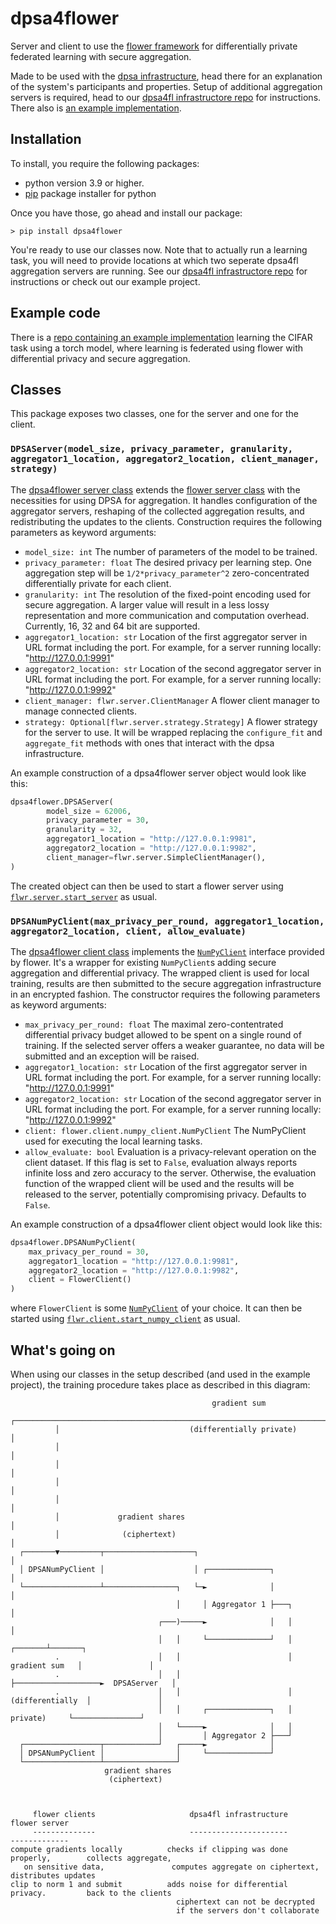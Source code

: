 # dpsa4flower
Server and client to use the [flower framework](https://flower.dev/) for differentially private federated learning with secure aggregation.

Made to be used with the [dpsa infrastructure](https://github.com/dpsa-project/overview), head there for an explanation of the system's participants and properties. Setup of additional aggregation servers is required, head to our [dpsa4fl infrastructore repo](https://github.com/dpsa-project/dpsa4fl-infrastructure) for instructions. There also is [an example implementation](https://github.com/dpsa-project/dpsa4fl-example-project).

## Installation
To install, you require the following packages:
- python version 3.9 or higher.
- [pip](https://pip.pypa.io/en/stable/) package installer for python

Once you have those, go ahead and install our package:
```
> pip install dpsa4flower
```
You're ready to use our classes now. Note that to actually run a learning task, you will need to provide locations at which two seperate dpsa4fl aggregation servers are running. See our [dpsa4fl infrastructore repo](https://github.com/dpsa-project/dpsa4fl-infrastructure) for instructions or check out our example project.

## Example code
There is a [repo containing an example implementation](https://github.com/dpsa-project/dpsa4fl-example-project) learning the CIFAR task using a torch model, where learning is federated using flower with differential privacy and secure aggregation.

## Classes
This package exposes two classes, one for the server and one for the client.
### `DPSAServer(model_size, privacy_parameter, granularity, aggregator1_location, aggregator2_location, client_manager, strategy)`

The [dpsa4flower server class](https://github.com/dpsa-project/dpsa4flower/blob/3f1becb09bb79dfe26f9ee959114cf6c36a31dbb/dpsa_flower/dpsa_server.py#L40) extends the [flower server class](https://flower.dev/docs/apiref-flwr.html#module-flwr.server) with the necessities for using DPSA for aggregation. It handles configuration of the aggregator servers, reshaping of the collected aggregation results, and redistributing the updates to the clients. Construction requires the following parameters as keyword arguments:

- `model_size: int` The number of parameters of the model to be trained.
- `privacy_parameter: float` The desired privacy per learning step. One aggregation step will
    be `1/2*privacy_parameter^2` zero-concentrated differentially private
    for each client.
- `granularity: int` The resolution of the fixed-point encoding used for secure aggregation.
    A larger value will result in a less lossy representation and more
    communication and computation overhead. Currently, 16, 32 and 64 bit are
    supported.
- `aggregator1_location: str` Location of the first aggregator server in URL format including the port.
    For example, for a server running locally: "http://127.0.0.1:9991"
- `aggregator2_location: str` Location of the second aggregator server in URL format including the port.
    For example, for a server running locally: "http://127.0.0.1:9992"
- `client_manager: flwr.server.ClientManager` A flower client manager to manage connected clients.
- `strategy: Optional[flwr.server.strategy.Strategy]` A flower strategy for the server to use. It will be wrapped replacing the `configure_fit` and `aggregate_fit` methods with ones that interact with the dpsa infrastructure.

An example construction of a dpsa4flower server object would look like this:
```python
dpsa4flower.DPSAServer(
        model_size = 62006,
        privacy_parameter = 30,
        granularity = 32,
        aggregator1_location = "http://127.0.0.1:9981",
        aggregator2_location = "http://127.0.0.1:9982",
        client_manager=flwr.server.SimpleClientManager(),
)
```
The created object can then be used to start a flower server using [`flwr.server.start_server`](https://flower.dev/docs/apiref-flwr.html#server-start-server) as usual.

### `DPSANumPyClient(max_privacy_per_round, aggregator1_location, aggregator2_location, client, allow_evaluate)`
The [dpsa4flower client class](https://github.com/dpsa-project/dpsa4flower/blob/3f1becb09bb79dfe26f9ee959114cf6c36a31dbb/dpsa_flower/dpsa_numpy_client.py#L19) implements the [`NumPyClient`](https://flower.dev/docs/apiref-flwr.html#numpyclient) interface provided by flower. It's a wrapper for existing `NumPyClient`s adding secure aggregation and differential privacy. The wrapped client is used for local training, results are then submitted to the secure aggregation infrastructure in an encrypted fashion. The constructor requires the following parameters as keyword arguments:
 
- `max_privacy_per_round: float` The maximal zero-contentrated differential privacy budget allowed to be spent on a single round of training. If the selected server offers a weaker guarantee, no data will be submitted and an exception will be raised.
- `aggregator1_location: str` Location of the first aggregator server in URL format including the port. For example, for a server running locally: "http://127.0.0.1:9991"
- `aggregator2_location: str` Location of the second aggregator server in URL format including the port. For example, for a server running locally: "http://127.0.0.1:9992"
- `client: flower.client.numpy_client.NumPyClient` The NumPyClient used for executing the local learning tasks.
- `allow_evaluate: bool` Evaluation is a privacy-relevant operation on the client dataset. If this flag is set to `False`, evaluation always reports infinite loss and zero accuracy to the server. Otherwise, the evaluation function of the wrapped client will be used and the results will be released to the server, potentially compromising privacy. Defaults to `False`.

An example construction of a dpsa4flower client object would look like this:
```python
dpsa4flower.DPSANumPyClient(
    max_privacy_per_round = 30,
    aggregator1_location = "http://127.0.0.1:9981",
    aggregator2_location = "http://127.0.0.1:9982",
    client = FlowerClient()
)
```
where `FlowerClient` is some [`NumPyClient`](https://flower.dev/docs/apiref-flwr.html#numpyclient) of your choice. It can then be started using [`flwr.client.start_numpy_client`](https://flower.dev/docs/apiref-flwr.html#flwr.client.start_numpy_client) as usual.

## What's going on
When using our classes in the setup described (and used in the example project), the training procedure takes place as described in this diagram:


```
                                             gradient sum
          ┌───────────────────────────────────────────────────────────────────────────────┐
          │                             (differentially private)                          │
          │                                                                               │
          │                                                                               │
          │                                                                               │
          │                                                                               │
          │             gradient shares                                                   │
          │              (ciphertext)                                                     │
  ┌───────▼─────────┬────────────────────┐                                                │
  │ DPSANumPyClient │                    │ ┌──────────────┐                               │
  └─────────────────┴────────────────┐   └─►              │                               │
                                     │     │ Aggregator 1 ├───┐                           │
                                 ┌───)─────►              │   │                           │
                                 │   │     └──────────────┘   │                   ┌───────┴───────┐
          .                      │   │                        │    gradient sum   │               │
          .                      │   │                        ├───────────────────►  DPSAServer   │
          .                      │   │                        │  (differentially  │               │
                                 │   │     ┌──────────────┐   │      private)     └───────────────┘
                                 │   └─────►              │   │
                                 │         │ Aggregator 2 ├───┘
  ┌─────────────────┬────────────┘   ┌─────►              │
  │ DPSANumPyClient │                │     └──────────────┘
  └─────────────────┴────────────────┘
                     gradient shares
                      (ciphertext)



     flower clients                     dpsa4fl infrastructure                     flower server
     --------------                     ----------------------                     -------------
compute gradients locally          checks if clipping was done properly,        collects aggregate,
   on sensitive data,               computes aggregate on ciphertext,           distributes updates
clip to norm 1 and submit          adds noise for differential privacy.         back to the clients
                                     ciphertext can not be decrypted
                                     if the servers don't collaborate
```

